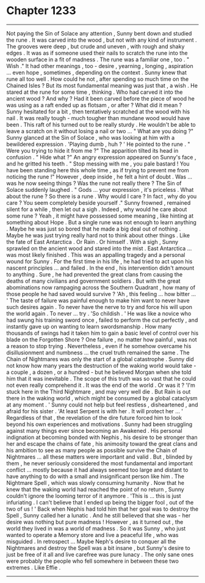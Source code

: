 
# Chapter 1233


---

Not paying the Sin of Solace any attention , Sunny bent down and studied the rune .
It was carved into the wood , but not with any kind of instrument . The grooves were deep , but crude and uneven , with rough and shaky edges . It was as if someone used their nails to scratch the rune into the wooden surface in a fit of madness .
The rune was a familiar one , too .
" Wish ."
It had other meanings , too - desire , yearning , longing , aspiration ... even hope , sometimes , depending on the context . Sunny knew that rune all too well . How could he not , after spending so much time on the Chained Isles ?
But its most fundamental meaning was just that , a wish .
He stared at the rune for some time , thinking .
Who had carved it into the ancient wood ? And why ?
Had it been carved before the piece of wood he was using as a raft ended up as flotsam , or after ?
What did it mean ?
Sunny hesitated for a bit , then tentatively scratched at the wood with his nail . It was really tough - much tougher than mundane wood would have been . This raft of his turned out to be really sturdy . He wouldn't be able to leave a scratch on it without losing a nail or two ...
" What are you doing ?"
Sunny glanced at the Sin of Solace , who was looking at him with a bewildered expression .
'Playing dumb , huh ? '
He pointed to the rune .
" Were you trying to hide it from me ?"
The apparition tilted its head in confusion .
" Hide what ?"
An angry expression appeared on Sunny's face , and he gritted his teeth .
" Stop messing with me , you pale bastard ! You have been standing here this whole time , as if trying to prevent me from noticing the rune !"
However , deep inside , he felt a hint of doubt . Was ... was he now seeing things ? Was the rune not really there ?
The Sin of Solace suddenly laughed .
" Gods ... your expression , it's priceless . What about the rune ? So there is a rune . Why would I care ? In fact , why do you care ? You seem completely beside yourself ."
Sunny frowned , remained silent for a while , then let out a sigh .
Indeed , why would he care about some rune ? Yeah , it might have possessed some meaning , like hinting at something about Hope . But a single rune was not enough to learn anything .
Maybe he was just so bored that he made a big deal out of nothing .
Maybe he was just trying really hard not to think about other things .
Like the fate of East Antarctica . Or Rain .
Or himself .
With a sigh , Sunny sprawled on the ancient wood and stared into the mist .
East Antarctica ... was most likely finished . This was an appalling tragedy and a personal wound for Sunny . For the first time in his life , he had tried to act upon his nascent principles ... and failed . In the end , his intervention didn't amount to anything .
Sure , he had prevented the great clans from causing the deaths of many civilians and government soldiers . But with the great abominations now rampaging across the Southern Quadrant , how many of those people he had saved would survive ?
'Ah , this feeling ... how bitter ... '
The taste of failure was painful enough to make him want to never have such desires again . To never have the nerve to try and force his will upon the world again . To never ... try .
'So childish . '
He was like a novice who had swung his training sword once , failed to perform the cut perfectly , and instantly gave up on wanting to learn swordsmanship . How many thousands of swings had it taken him to gain a basic level of control over his blade on the Forgotten Shore ?
One failure , no matter how painful , was not a reason to stop trying .
Nevertheless , even if he somehow overcame his disillusionment and numbness ... the cruel truth remained the same .
The Chain of Nightmares was only the start of a global catastrophe . Sunny did not know how many years the destruction of the waking world would take - a couple , a dozen , or a hundred - but he believed Morgan when she told him that it was inevitable .
The scope of this truth was so vast that he could not even really comprehend it .
It was the end of the world .
Or was it ?
'I'm stuck here in the Third Nightmare , and may very well die . But Rain is out there in the waking world , which might be consumed by a global cataclysm at any moment . '
Sunny could not help but feel restless , disheartened , and afraid for his sister .
'At least Serpent is with her . It will protect her ... '
Regardless of that , the revelation of the dire future forced him to look beyond his own experiences and motivations .
Sunny had been struggling against many things ever since becoming an Awakened . His personal indignation at becoming bonded with Nephis , his desire to be stronger than her and escape the chains of fate , his animosity toward the great clans and his ambition to see as many people as possible survive the Chain of Nightmares ... all these matters were important and valid .
But , blinded by them , he never seriously considered the most fundamental and important conflict ... mostly because it had always seemed too large and distant to have anything to do with a small and insignificant person like him .
The Nightmare Spell , which was slowly consuming humanity .
Now that he knew that the waking world had reached the point of no return , Sunny couldn't ignore the looming terror of it anymore .
'This is ... this is just infuriating . I can't believe that I ended up being the bigger fool , out of the two of us ! '
Back when Nephis had told him that her goal was to destroy the Spell , Sunny called her a lunatic . And he still believed that she was - her desire was nothing but pure madness !
However , as it turned out , the world they lived in was a world of madness . So it was Sunny , who just wanted to operate a Memory store and live a peaceful life , who was misguided .
In retrospect ...
Maybe Neph's desire to conquer all the Nightmares and destroy the Spell was a bit insane , but Sunny's desire to just be free of it all and live carefree was pure lunacy .
The only sane ones were probably the people who fell somewhere in between these two extremes .
Like Effie .

---


